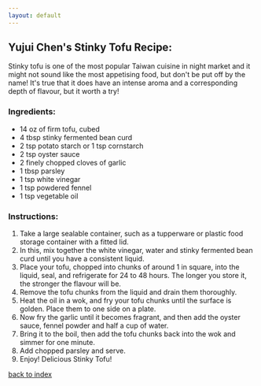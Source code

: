 ```yaml
---
layout: default
---
```



## Yujui Chen's Stinky Tofu Recipe:

Stinky tofu is one of the most popular Taiwan cuisine in night market and it might not sound like the most appetising food, but don't be put off by the name! It's true that it does have an intense aroma and a corresponding depth of flavour, but it worth a try!

### Ingredients: 

- 14 oz of firm tofu, cubed 
- 4 tbsp stinky fermented bean curd
- 2 tsp potato starch or 1 tsp cornstarch 
- 2 tsp oyster sauce
- 2 finely chopped cloves of garlic 
- 1 tbsp parsley
- 1 tsp white vinegar
- 1 tsp powdered fennel
- 1 tsp vegetable oil


### Instructions: 

1. Take a large sealable container, such as a tupperware or plastic food storage container with a fitted lid. 
2. In this, mix together the white vinegar, water and stinky fermented bean curd until you have a consistent liquid. 
3. Place your tofu, chopped into chunks of around 1 in square, into the liquid, seal, and refrigerate for 24 to 48 hours. 
   The longer you store it, the stronger the flavour will be. 
4. Remove the tofu chunks from the liquid and drain them thoroughly. 
5. Heat the oil in a wok, and fry your tofu chunks until the surface is golden. Place them to one side on a plate.
6. Now fry the garlic until it becomes fragrant, and then add the oyster sauce, fennel powder and half a cup of water. 
7. Bring it to the boil, then add the tofu chunks back into the wok and simmer for one minute. 
8. Add chopped parsley and serve.
9. Enjoy! Delicious Stinky Tofu!

<!--
Keep this link to return to the index
-->
[back to index](../)
